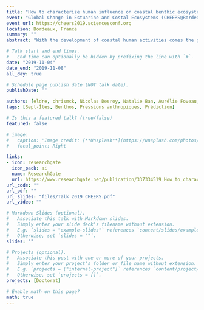 ```yaml
---
title: "How to characterize human influence on coastal benthic ecosystems?"
event: "Global Change in Estuarine and Costal Ecosystems (CHEERS@Bordeaux)"
event_url: https://cheers2019.sciencesconf.org
location: Bordeaux, France
summary: ""
abstract: "With the development of coastal human activities comes the growing need to develop methods to describe and predict their cumulative impacts on marine benthic communities locally, which rank among the most vulnerable communities in marine ecosystems. Local assessments facilitate dialogue between multiple users of the ecosystem (industries, individuals) and allow a better understanding of ecosystem components variability (e.g. benthic species, habitats) in a given region. Our objective was to evaluate the local effects (~0.01 km2 resolution) of the cumulative exposure of anthropogenic drivers on benthic species composition and diversity. Our study was conducted in the Sept-Îles region in Québec, where numerous human activities vary in local intensity (e.g. international shipping, fisheries or domestic and industrial wastes). Macro-infaunal diversity and abiotic parameters of the sediments were characterized in situ, and cumulative exposure scores were computed for each activity as a function of distance from the source, intensity and physical constraints (e.g. bathymetry). Community composition and diversity were then modelled as a function of abiotic parameters and cumulative exposure scores using Hierarchical Bayesian modelling (HMSC). We will use outcomes of these models to predict community compositions under different scenarios of human activity exposure in the bay, and to support the development of indicators of environmental status considering multiple anthropogenic drivers."

# Talk start and end times.
#   End time can optionally be hidden by prefixing the line with `#`.
date: "2019-11-04"
date_end: "2019-11-08"
all_day: true

# Schedule page publish date (NOT talk date).
publishDate: ""

authors: [eldre, chrismck, Nicolas Desroy, Natalie Ban, Aurélie Foveau, philarch]
tags: [Sept-Îles, Benthos, Pressions anthropiques, Prédiction]

# Is this a featured talk? (true/false)
featured: false

# image:
#   caption: 'Image credit: [**Unsplash**](https://unsplash.com/photos/bzdhc5b3Bxs)'
#   focal_point: Right

links:
- icon: researchgate
  icon_pack: ai
  name: ResearchGate
  url: https://www.researchgate.net/publication/337334519_How_to_characterize_human_influence_on_coastal_benthic_ecosystems
url_code: ""
url_pdf: ""
url_slides: "files/Talk_2019_CHEERS.pdf"
url_video: ""

# Markdown Slides (optional).
#   Associate this talk with Markdown slides.
#   Simply enter your slide deck's filename without extension.
#   E.g. `slides = "example-slides"` references `content/slides/example-slides.md`.
#   Otherwise, set `slides = ""`.
slides: ""

# Projects (optional).
#   Associate this post with one or more of your projects.
#   Simply enter your project's folder or file name without extension.
#   E.g. `projects = ["internal-project"]` references `content/project/deep-learning/index.md`.
#   Otherwise, set `projects = []`.
projects: [Doctorat]

# Enable math on this page?
math: true
---
```


